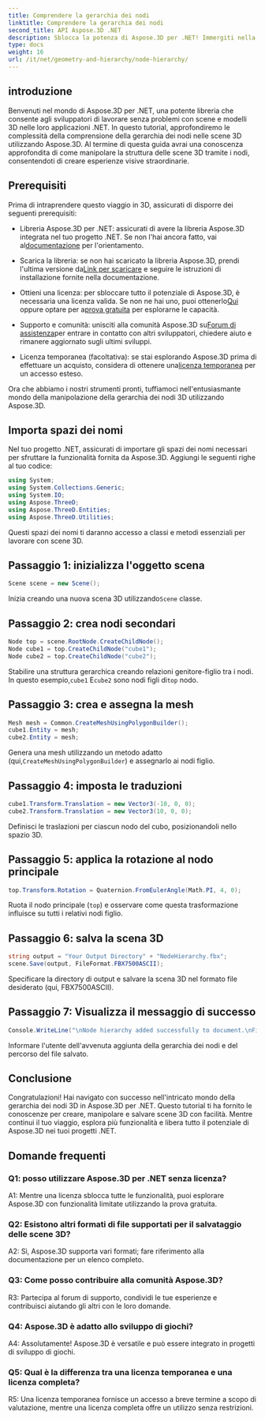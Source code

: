 ```yaml
---
title: Comprendere la gerarchia dei nodi
linktitle: Comprendere la gerarchia dei nodi
second_title: API Aspose.3D .NET
description: Sblocca la potenza di Aspose.3D per .NET! Immergiti nella manipolazione della gerarchia dei nodi con questa guida passo passo. Crea splendide scene 3D senza sforzo.
type: docs
weight: 16
url: /it/net/geometry-and-hierarchy/node-hierarchy/
---
```

## introduzione

Benvenuti nel mondo di Aspose.3D per .NET, una potente libreria che consente agli sviluppatori di lavorare senza problemi con scene e modelli 3D nelle loro applicazioni .NET. In questo tutorial, approfondiremo le complessità della comprensione della gerarchia dei nodi nelle scene 3D utilizzando Aspose.3D. Al termine di questa guida avrai una conoscenza approfondita di come manipolare la struttura delle scene 3D tramite i nodi, consentendoti di creare esperienze visive straordinarie.

## Prerequisiti

Prima di intraprendere questo viaggio in 3D, assicurati di disporre dei seguenti prerequisiti:

-  Libreria Aspose.3D per .NET: assicurati di avere la libreria Aspose.3D integrata nel tuo progetto .NET. Se non l'hai ancora fatto, vai al[documentazione](https://reference.aspose.com/3d/net/) per l'orientamento.

-  Scarica la libreria: se non hai scaricato la libreria Aspose.3D, prendi l'ultima versione da[Link per scaricare](https://releases.aspose.com/3d/net/) e seguire le istruzioni di installazione fornite nella documentazione.

-  Ottieni una licenza: per sbloccare tutto il potenziale di Aspose.3D, è necessaria una licenza valida. Se non ne hai uno, puoi ottenerlo[Qui](https://purchase.aspose.com/buy) oppure optare per a[prova gratuita](https://releases.aspose.com/) per esplorarne le capacità.

-  Supporto e comunità: unisciti alla comunità Aspose.3D su[Forum di assistenza](https://forum.aspose.com/c/3d/18)per entrare in contatto con altri sviluppatori, chiedere aiuto e rimanere aggiornato sugli ultimi sviluppi.

-  Licenza temporanea (facoltativa): se stai esplorando Aspose.3D prima di effettuare un acquisto, considera di ottenere una[licenza temporanea](https://purchase.aspose.com/temporary-license/) per un accesso esteso.

Ora che abbiamo i nostri strumenti pronti, tuffiamoci nell'entusiasmante mondo della manipolazione della gerarchia dei nodi 3D utilizzando Aspose.3D.

## Importa spazi dei nomi

Nel tuo progetto .NET, assicurati di importare gli spazi dei nomi necessari per sfruttare la funzionalità fornita da Aspose.3D. Aggiungi le seguenti righe al tuo codice:

```csharp
using System;
using System.Collections.Generic;
using System.IO;
using Aspose.ThreeD;
using Aspose.ThreeD.Entities;
using Aspose.ThreeD.Utilities;
```

Questi spazi dei nomi ti daranno accesso a classi e metodi essenziali per lavorare con scene 3D.

## Passaggio 1: inizializza l'oggetto scena

```csharp
Scene scene = new Scene();
```

 Inizia creando una nuova scena 3D utilizzando`Scene` classe.

## Passaggio 2: crea nodi secondari

```csharp
Node top = scene.RootNode.CreateChildNode();
Node cube1 = top.CreateChildNode("cube1");
Node cube2 = top.CreateChildNode("cube2");
```

 Stabilire una struttura gerarchica creando relazioni genitore-figlio tra i nodi. In questo esempio,`cube1` E`cube2` sono nodi figli di`top` nodo.

## Passaggio 3: crea e assegna la mesh

```csharp
Mesh mesh = Common.CreateMeshUsingPolygonBuilder();
cube1.Entity = mesh;
cube2.Entity = mesh;
```

 Genera una mesh utilizzando un metodo adatto (qui,`CreateMeshUsingPolygonBuilder`) e assegnarlo ai nodi figlio.

## Passaggio 4: imposta le traduzioni

```csharp
cube1.Transform.Translation = new Vector3(-10, 0, 0);
cube2.Transform.Translation = new Vector3(10, 0, 0);
```

Definisci le traslazioni per ciascun nodo del cubo, posizionandoli nello spazio 3D.

## Passaggio 5: applica la rotazione al nodo principale

```csharp
top.Transform.Rotation = Quaternion.FromEulerAngle(Math.PI, 4, 0);
```

Ruota il nodo principale (`top`) e osservare come questa trasformazione influisce su tutti i relativi nodi figlio.

## Passaggio 6: salva la scena 3D

```csharp
string output = "Your Output Directory" + "NodeHierarchy.fbx";
scene.Save(output, FileFormat.FBX7500ASCII);
```

Specificare la directory di output e salvare la scena 3D nel formato file desiderato (qui, FBX7500ASCII).

## Passaggio 7: Visualizza il messaggio di successo

```csharp
Console.WriteLine("\nNode hierarchy added successfully to document.\nFile saved at " + output);
```

Informare l'utente dell'avvenuta aggiunta della gerarchia dei nodi e del percorso del file salvato.

## Conclusione

Congratulazioni! Hai navigato con successo nell'intricato mondo della gerarchia dei nodi 3D in Aspose.3D per .NET. Questo tutorial ti ha fornito le conoscenze per creare, manipolare e salvare scene 3D con facilità. Mentre continui il tuo viaggio, esplora più funzionalità e libera tutto il potenziale di Aspose.3D nei tuoi progetti .NET.

## Domande frequenti

### Q1: posso utilizzare Aspose.3D per .NET senza licenza?

A1: Mentre una licenza sblocca tutte le funzionalità, puoi esplorare Aspose.3D con funzionalità limitate utilizzando la prova gratuita.

### Q2: Esistono altri formati di file supportati per il salvataggio delle scene 3D?

A2: Sì, Aspose.3D supporta vari formati; fare riferimento alla documentazione per un elenco completo.

### Q3: Come posso contribuire alla comunità Aspose.3D?

R3: Partecipa al forum di supporto, condividi le tue esperienze e contribuisci aiutando gli altri con le loro domande.

### Q4: Aspose.3D è adatto allo sviluppo di giochi?

A4: Assolutamente! Aspose.3D è versatile e può essere integrato in progetti di sviluppo di giochi.

### Q5: Qual è la differenza tra una licenza temporanea e una licenza completa?

R5: Una licenza temporanea fornisce un accesso a breve termine a scopo di valutazione, mentre una licenza completa offre un utilizzo senza restrizioni.